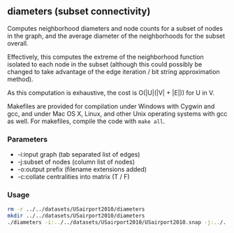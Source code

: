 diameters (subset connectivity)
-------------------------------

Computes neighborhood diameters and node counts for a subset of nodes in the
graph, and the average diameter of the neighborhoods for the subset overall.

Effectively, this computes the extreme of the neighborhood function isolated
to each node in the subset (although this could possibly be changed to take
advantage of the edge iteration / bit string approximation method).

As this computation is exhaustive, the cost is O(|U|(|V| + |E|)) for U in V.

Makefiles are provided for compilation under Windows with Cygwin and gcc,
and under Mac OS X, Linux, and other Unix operating systems with gcc as
well. For makefiles, compile the code with `make all`.

### Parameters ###

  - -i:input graph (tab separated list of edges)
  - -j:subset of nodes (column list of nodes)
  - -o:output prefix (filename extensions added)
  - -c:collate centralities into matrix (T / F)

### Usage ###

```bash
rm -r ../../datasets/USairport2010/diameters
mkdir ../../datasets/USairport2010/diameters
./diameters -i:../../datasets/USairport2010/USairport2010.snap -j:../../datasets/USairport2010/nodes.TIntV -o:../../datasets/USairport2010/diameters/USairport2010 -c:F
```